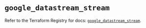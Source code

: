# `google_datastream_stream`

Refer to the Terraform Registry for docs: [`google_datastream_stream`](https://registry.terraform.io/providers/hashicorp/google-beta/6.23.0/docs/resources/google_datastream_stream).
